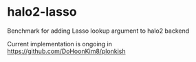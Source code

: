 # halo2-lasso
Benchmark for adding Lasso lookup argument to halo2 backend

Current implementation is ongoing in https://github.com/DoHoonKim8/plonkish

